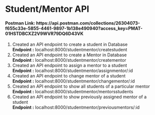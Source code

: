 <h1>Student/Mentor API</h1>

<h4><b>Postman Link:</b> https://api.postman.com/collections/26304073-f655c33e-5855-4461-9897-1b138e490940?access_key=PMAT-01HSTDBCXZ2V9WVR79DQ6D43VK</h4>
<ol>
  <li>Created an API endpoint to create a student in Database <br> <b>Endpoint :</b> localhost:8000/studentmentor/createstudent</li>
  <li>Created an API endpoint to create a Mentor in Database <br> <b>Endpoint :</b> localhost:8000/studentmentor/creatementor</li>
  <li>Created an API endpoint to assign a mentor to a student<br> <b>Endpoint :</b> localhost:8000/studentmentor/assignmentor/:id</li>
  <li>Created an API endpoint to change mentor of a student<br> <b>Endpoint :</b> localhost:8000/studentmentor/changementor/:id</li>
  <li>Created an API endpoint to show all students of a particular mentor<br> <b>Endpoint :</b> localhost:8000/studentmentor/mentorsstudents</li>
  <li>Created an API endpoint to show previously assigned mentor of a student<br> <b>Endpoint :</b> localhost:8000/studentmentor/previousmentors/:id</li>
</ol>

